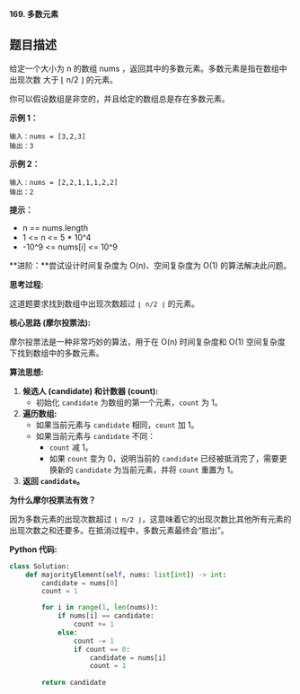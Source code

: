 **169. 多数元素**

## 题目描述

给定一个大小为 n 的数组 nums ，返回其中的多数元素。多数元素是指在数组中出现次数 大于 ⌊ n/2 ⌋ 的元素。

你可以假设数组是非空的，并且给定的数组总是存在多数元素。

**示例 1：**
```
输入：nums = [3,2,3]
输出：3
```

**示例 2：**
```
输入：nums = [2,2,1,1,1,2,2]
输出：2
```

**提示：**
- n == nums.length
- 1 <= n <= 5 * 10^4
- -10^9 <= nums[i] <= 10^9

**进阶：**尝试设计时间复杂度为 O(n)、空间复杂度为 O(1) 的算法解决此问题。



**思考过程:**

这道题要求找到数组中出现次数超过 `⌊ n/2 ⌋` 的元素。

**核心思路 (摩尔投票法):**

摩尔投票法是一种非常巧妙的算法，用于在 O(n) 时间复杂度和 O(1) 空间复杂度下找到数组中的多数元素。

**算法思想:**
1.  **候选人 (candidate) 和计数器 (count):**
    -   初始化 `candidate` 为数组的第一个元素，`count` 为 1。
2.  **遍历数组:**
    -   如果当前元素与 `candidate` 相同，`count` 加 1。
    -   如果当前元素与 `candidate` 不同：
        -   `count` 减 1。
        -   如果 `count` 变为 0，说明当前的 `candidate` 已经被抵消完了，需要更换新的 `candidate` 为当前元素，并将 `count` 重置为 1。
3.  **返回 `candidate`。**

**为什么摩尔投票法有效？**

因为多数元素的出现次数超过 `⌊ n/2 ⌋`，这意味着它的出现次数比其他所有元素的出现次数之和还要多。在抵消过程中，多数元素最终会“胜出”。

**Python 代码:**

```python
class Solution:
    def majorityElement(self, nums: list[int]) -> int:
        candidate = nums[0]
        count = 1

        for i in range(1, len(nums)):
            if nums[i] == candidate:
                count += 1
            else:
                count -= 1
                if count == 0:
                    candidate = nums[i]
                    count = 1
        
        return candidate
```

